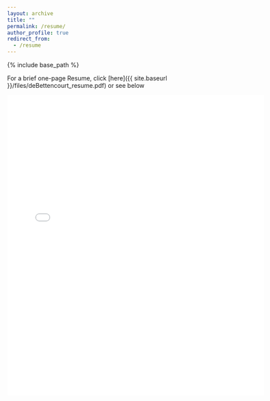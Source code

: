 ```yaml
---
layout: archive
title: ""
permalink: /resume/
author_profile: true
redirect_from:
  - /resume
---
```


{% include base_path %}

For a brief one-page Resume, click [here]({{ site.baseurl }}/files/deBettencourt_resume.pdf) or see below

<embed src="{{ site.baseurl }}/files/deBettencourt_resume.pdf#toolbar=0&navpanes=0&scrollbar=0" width="600" height="700" type='application/pdf'> 